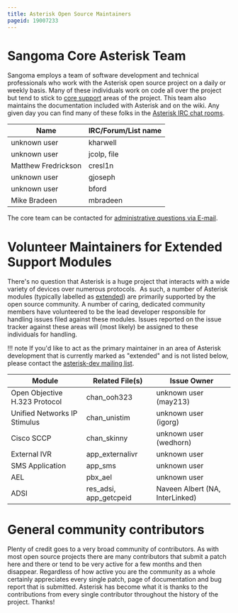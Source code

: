 ```yaml
---
title: Asterisk Open Source Maintainers
pageid: 19007233
---
```


Sangoma Core Asterisk Team
==========================

Sangoma employs a team of software development and technical professionals who work with the Asterisk open source project on a daily or weekly basis. Many of these individuals work on code all over the project but tend to stick to [core support](/Asterisk-Community/Asterisk-Module-Support-States) areas of the project. This team also maintains the documentation included with Asterisk and on the wiki. Any given day you can find many of these folks in the [Asterisk IRC chat rooms](/Asterisk-Community/IRC).



| Name | IRC/Forum/List name |
| --- | --- |
| unknown user | kharwell |
| unknown user | jcolp, file |
| Matthew Fredrickson | cresl1n |
| unknown user | gjoseph |
| unknown user | bford |
| Mike Bradeen | mbradeen |

The core team can be contacted for [administrative questions via E-mail](mailto:asteriskteam@digium.com).

Volunteer Maintainers for Extended Support Modules
==================================================

There's no question that Asterisk is a huge project that interacts with a wide variety of devices over numerous protocols.  As such, a number of Asterisk modules (typically labelled as [extended](/Asterisk-Community/Asterisk-Module-Support-States)) are primarily supported by the open source community. A number of caring, dedicated community members have volunteered to be the lead developer responsible for handling issues filed against these modules. Issues reported on the issue tracker against these areas will (most likely) be assigned to these individuals for handling. 




!!! note 
    If you'd like to act as the primary maintainer in an area of Asterisk development that is currently marked as "extended" and is not listed below, please contact the [asterisk-dev mailing list](/Asterisk-Community/Mailing-Lists).

      
[//]: # (end-note)





| Module | Related File(s) | Issue Owner |
| --- | --- | --- |
| Open Objective H.323 Protocol | chan\_ooh323 | unknown user (may213) |
| Unified Networks IP Stimulus | chan\_unistim | unknown user (igorg) |
| Cisco SCCP | chan\_skinny | unknown user (wedhorn) |
| External IVR | app\_externalivr | unknown user |
| SMS Application | app\_sms | unknown user |
| AEL | pbx\_ael | unknown user |
| ADSI | res\_adsi, app\_getcpeid | Naveen Albert (NA, InterLinked) |

General community contributors
==============================

Plenty of credit goes to a very broad community of contributors. As with most open source projects there are many contributors that submit a patch here and there or tend to be very active for a few months and then disappear. Regardless of how active you are the community as a whole certainly appreciates every single patch, page of documentation and bug report that is submitted. Asterisk has become what it is thanks to the contributions from every single contributor throughout the history of the project. Thanks!

